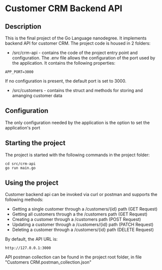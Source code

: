 # Customer CRM Backend API

## Description

This is the final project of the Go Language nanodegree. It implements backend API for customer CRM.
The project code is housed in 2 folders:

- /src/crm-api - contains the code of the project entry point and configuration. The .env file allows
the configuration of the port used by the application. It contains the following properties:

```
APP_PORT=3000
```
If no configuration is present, the default port is set to 3000.

- /src/customers - contains the struct and methods for storing and amanging customer data

## Configuration

The only configuration needed by the application is the option to set the application's port

## Starting the project

The project is started with the following commands in the project folder:

```
cd src/crm-api
go run main.go
```
## Using the project

Customer backend api can be invoked via curl or postman and supports the following methods:

- Getting a single customer through a /customers/{id} path (GET Request)
- Getting all customers through a the /customers path (GET Request)
- Creating a customer through a /customers path (POST Request)
- Updating a customer through a /customers/{id} path (PATCH Request)
- Deleting a customer through a /customers/{id} path (DELETE Request)

By default, the API URL is: 

```
http://127.0.0.1:3000
```
API postman collection can be found in the project root folder, in file "Customers CRM.postman_collection.json"